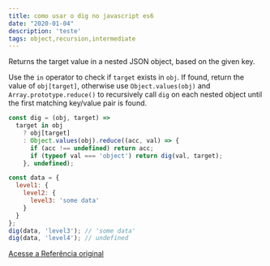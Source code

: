 ```yaml
---
title: como usar o dig no javascript es6
date: "2020-01-04"
description: 'teste'
tags: object,recursion,intermediate
---
```


Returns the target value in a nested JSON object, based on the given key.

Use the `in` operator to check if `target` exists in `obj`.
If found, return the value of `obj[target]`, otherwise use `Object.values(obj)` and `Array.prototype.reduce()` to recursively call `dig` on each nested object until the first matching key/value pair is found.

```js
const dig = (obj, target) =>
  target in obj
    ? obj[target]
    : Object.values(obj).reduce((acc, val) => {
      if (acc !== undefined) return acc;
      if (typeof val === 'object') return dig(val, target);
    }, undefined);
```

```js
const data = {
  level1: {
    level2: {
      level3: 'some data'
    }
  }
};
dig(data, 'level3'); // 'some data'
dig(data, 'level4'); // undefined
```


[Acesse a Referência original](http://github.com/30-seconds/)
